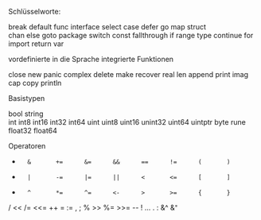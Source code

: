 Schlüsselworte:

break       default         func        interface       select
case        defer           go          map             struct  
chan        else            goto        package         switch
const       fallthrough     if          range           type
continue    for             import      return          var


vordefinierte in die Sprache integrierte Funktionen

close       new             panic       complex         delete
make        recover         real        len             append
print       imag            cap         copy            println


Basistypen

bool        string          
int         int8            int16       int32           int64
uint        uint8           uint16      unint32         uint64
uintptr     byte            rune        float32         float64

Operatoren

+       &       +=      &=      &&      ==      !=      (       )
-       |       -=      |=      ||      <       <=      [       ]
*       ^       *=      ^=      <-      >       >=      {       }
/       <<      /=      <<=     ++      =       :=      ,       ;
%       >>      %=      >>=     --      !       ...     .       :
&^      &⁼

